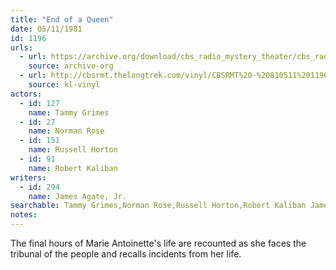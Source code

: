 ```yaml
---
title: "End of a Queen"
date: 05/11/1981
id: 1196
urls: 
  - url: https://archive.org/download/cbs_radio_mystery_theater/cbs_radio_mystery_theater-1151-1200.zip/cbs_radio_mystery_theater-1151-1200%2Fcbsrmt_1196_end_of_a_queen.mp3
    source: archive-org
  - url: http://cbsrmt.thelongtrek.com/vinyl/CBSRMT%20-%20810511%201196%20End%20Of%20A%20Queen_afrts.mp3
    source: kl-vinyl
actors:  
  - id: 127
    name: Tammy Grimes  
  - id: 27
    name: Norman Rose  
  - id: 151
    name: Russell Horton  
  - id: 91
    name: Robert Kaliban
writers:  
  - id: 294
    name: James Agate, Jr.
searchable: Tammy Grimes,Norman Rose,Russell Horton,Robert Kaliban James Agate, Jr.
notes:  
---
```

The final hours of Marie Antoinette's life are recounted as she faces the tribunal of the people and recalls incidents from her life.